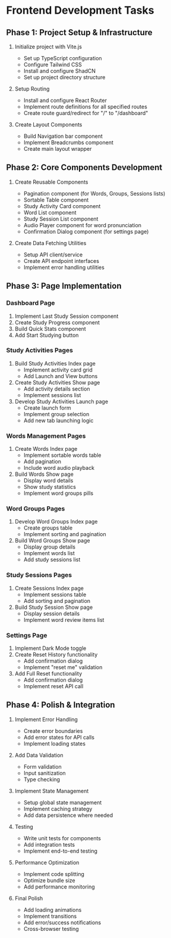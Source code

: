 # Frontend Development Tasks

## Phase 1: Project Setup & Infrastructure
1. Initialize project with Vite.js
   - Set up TypeScript configuration
   - Configure Tailwind CSS
   - Install and configure ShadCN
   - Set up project directory structure

2. Setup Routing
   - Install and configure React Router
   - Implement route definitions for all specified routes
   - Create route guard/redirect for "/" to "/dashboard"

3. Create Layout Components
   - Build Navigation bar component
   - Implement Breadcrumbs component
   - Create main layout wrapper

## Phase 2: Core Components Development
1. Create Reusable Components
   - Pagination component (for Words, Groups, Sessions lists)
   - Sortable Table component
   - Study Activity Card component
   - Word List component
   - Study Session List component
   - Audio Player component for word pronunciation
   - Confirmation Dialog component (for settings page)

2. Create Data Fetching Utilities
   - Setup API client/service
   - Create API endpoint interfaces
   - Implement error handling utilities

## Phase 3: Page Implementation

### Dashboard Page
1. Implement Last Study Session component
2. Create Study Progress component
3. Build Quick Stats component
4. Add Start Studying button

### Study Activities Pages
1. Build Study Activities Index page
   - Implement activity card grid
   - Add Launch and View buttons
2. Create Study Activities Show page
   - Add activity details section
   - Implement sessions list
3. Develop Study Activities Launch page
   - Create launch form
   - Implement group selection
   - Add new tab launching logic

### Words Management Pages
1. Create Words Index page
   - Implement sortable words table
   - Add pagination
   - Include word audio playback
2. Build Words Show page
   - Display word details
   - Show study statistics
   - Implement word groups pills

### Word Groups Pages
1. Develop Word Groups Index page
   - Create groups table
   - Implement sorting and pagination
2. Build Word Groups Show page
   - Display group details
   - Implement words list
   - Add study sessions list

### Study Sessions Pages
1. Create Sessions Index page
   - Implement sessions table
   - Add sorting and pagination
2. Build Study Session Show page
   - Display session details
   - Implement word review items list

### Settings Page
1. Implement Dark Mode toggle
2. Create Reset History functionality
   - Add confirmation dialog
   - Implement "reset me" validation
3. Add Full Reset functionality
   - Add confirmation dialog
   - Implement reset API call

## Phase 4: Polish & Integration
1. Implement Error Handling
   - Create error boundaries
   - Add error states for API calls
   - Implement loading states

2. Add Data Validation
   - Form validation
   - Input sanitization
   - Type checking

3. Implement State Management
   - Setup global state management
   - Implement caching strategy
   - Add data persistence where needed

4. Testing
   - Write unit tests for components
   - Add integration tests
   - Implement end-to-end testing

5. Performance Optimization
   - Implement code splitting
   - Optimize bundle size
   - Add performance monitoring

6. Final Polish
   - Add loading animations
   - Implement transitions
   - Add error/success notifications
   - Cross-browser testing 